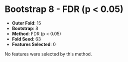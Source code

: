 # Bootstrap 8 - FDR (p < 0.05)

- **Outer Fold**: 15
- **Bootstrap**: 8
- **Method**: FDR (p < 0.05)
- **Fold Seed**: 63
- **Features Selected**: 0

No features were selected by this method.
